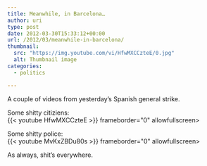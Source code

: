 ```yaml
---
title: Meanwhile, in Barcelona…
author: uri
type: post
date: 2012-03-30T15:33:12+00:00
url: /2012/03/meanwhile-in-barcelona/
thumbnail:
  src: "https://img.youtube.com/vi/HfwMXCCzteE/0.jpg"
  alt: Thumbnail image
categories:
  - politics

---
```

A couple of videos from yesterday&#8217;s Spanish general strike.

Some shitty citiziens:  
{{< youtube HfwMXCCzteE >}} frameborder="0" allowfullscreen></iframe>

Some shitty police:  
{{< youtube MvKxZBDu80s >}} frameborder="0" allowfullscreen></iframe>

As always, shit&#8217;s everywhere.